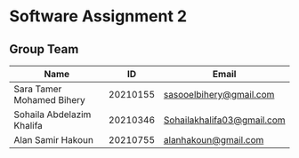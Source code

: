 # Software Assignment 2
 
## Group Team
| Name | ID | Email |
|------|----|-------|
| Sara Tamer Mohamed Bihery | 20210155 | sasooelbihery@gmail.com |
| Sohaila Abdelazim Khalifa | 20210346 | Sohailakhalifa03@gmail.com |
| Alan Samir Hakoun  | 20210755 | alanhakoun@gmail.com |

